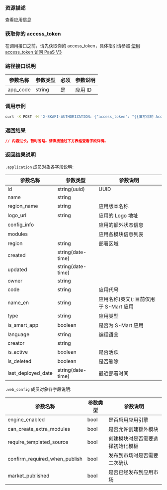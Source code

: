 ### 资源描述
查看应用信息

### 获取你的 access_token
在调用接口之前，请先获取你的 access_token，具体指引请参照 [使用 access_token 访问 PaaS V3](https://bk.tencent.com/docs/markdown/PaaS3.0/topics/paas/access_token)

### 路径接口说明

| 参数名称 | 参数类型 | 必须 | 参数说明 |
|----------|----------|-----|--------|
| app_code | string   | 是   | 应用 ID  |

### 调用示例

```bash
curl -X POST -H 'X-BKAPI-AUTHORIZATION: {"access_token": "{{填写你的 AccessToken}}"}' http://bkapi.example.com/api/bkpaas3/prod/bkapps/applications/{{填写你的AppCode}}/
```

### 返回结果

```json
// 内容过长，暂时省略。请直接通过下方表格查看字段详情。
```

### 返回结果说明

`.application` 成员对象各字段说明:

| 参数名称           | 参数类型          | 参数说明                               |
|--------------------|-------------------|----------------------------------------|
| id                 | string(uuid)      | UUID                                   |
| name               | string            |                                        |
| region_name        | string            | 应用版本名称                           |
| logo_url           | string            | 应用的 Logo 地址                       |
| config_info        |                   | 应用的额外状态信息                     |
| modules            |                   | 应用各模块信息列表                     |
| region             | string            | 部署区域                               |
| created            | string(date-time) |                                        |
| updated            | string(date-time) |                                        |
| owner              | string            |                                        |
| code               | string            | 应用代号                               |
| name_en            | string            | 应用名称(英文); 目前仅用于 S-Mart 应用 |
| type               | string            | 应用类型                               |
| is_smart_app       | boolean           | 是否为 S-Mart 应用                     |
| language           | string            | 编程语言                               |
| creator            | string            |                                        |
| is_active          | boolean           | 是否活跃                               |
| is_deleted         | boolean           | 是否删除                               |
| last_deployed_date | string(date-time) | 最近部署时间                           |

`.web_config` 成员对象各字段说明:

| 参数名称                      | 参数类型 | 参数说明                         |
|-------------------------------|----------|------------------------------|
| engine_enabled                | bool     | 是否启用应用引擎                 |
| can_create_extra_modules      | bool     | 是否允许创建额外模块             |
| require_templated_source      | bool     | 创建模块时是否需要选择初始化模板 |
| confirm_required_when_publish | bool     | 发布到市场时是否需要二次确认     |
| market_published              | bool     | 是否已经发布到应用市场           |
